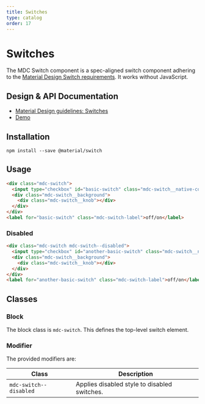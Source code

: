 ```yaml
---
title: Switches
type: catalog
order: 17
---
```


# Switches

<!--<div class="article__asset">
  <a class="article__asset-link"
     href="http://mdcui.com/demo/switch.html">
    <img src="{{ site.rootpath }}/images/mdc_web_screenshots/switches.png" width="37" alt="Switches screenshot">
  </a>
</div>-->

The MDC Switch component is a spec-aligned switch component adhering to the
[Material Design Switch requirements](http://mdcui.com/material-design/components/selection-controls.html#selection-controls-switch).
It works without JavaScript.

## Design & API Documentation

<ul class="icon-list">
  <li class="icon-list-item icon-list-item--spec">
    <a href="http://mdcui.com/material-design/components/selection-controls.html#selection-controls-switch">Material Design guidelines: Switches</a>
  </li>
  <li class="icon-list-item icon-list-item--link">
    <a href="http://mdcui.com/demo/switch.html">Demo</a>
  </li>
</ul>

## Installation

```
npm install --save @material/switch
```

## Usage

```html
<div class="mdc-switch">
  <input type="checkbox" id="basic-switch" class="mdc-switch__native-control" />
  <div class="mdc-switch__background">
    <div class="mdc-switch__knob"></div>
  </div>
</div>
<label for="basic-switch" class="mdc-switch-label">off/on</label>
```

### Disabled
```html
<div class="mdc-switch mdc-switch--disabled">
  <input type="checkbox" id="another-basic-switch" class="mdc-switch__native-control" disabled />
  <div class="mdc-switch__background">
    <div class="mdc-switch__knob"></div>
  </div>
</div>
<label for="another-basic-switch" class="mdc-switch-label">off/on</label>
```

## Classes

### Block

The block class is `mdc-switch`. This defines the top-level switch element.

### Modifier

The provided modifiers are:

| Class                 | Description                                  |
| ----------------------| -------------------------------------------- |
| `mdc-switch--disabled`   | Applies disabled style to disabled switches. |
